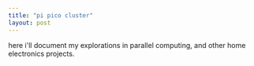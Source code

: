 ```yaml
---
title: "pi pico cluster"
layout: post
---
```


here i'll document my explorations in parallel computing, and other home electronics projects.

